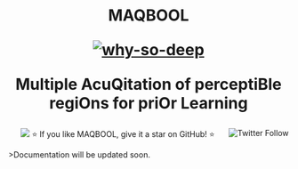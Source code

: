 
<h1 align="center">
  <p align="center">MAQBOOL</p>
  <a href="https://usmanmaqbool.github.io/why-so-deep"><img src="https://usmanmaqbool.github.io/assets/images/maqbool/logo.jpg" alt="why-so-deep"></a>
  <p align="center">Multiple AcuQitation of perceptiBle regiOns for priOr Learning </p>

</h1>

<p align="center">
  <a href="https://twitter.com/MUsmanMBhutta"><img src="https://img.shields.io/twitter/follow/MUsmanMBhutta.svg?style=social" align="right" alt="Twitter Follow" /></a>
    <a href="#license"><img src="https://img.shields.io/github/license/sourcerer-io/hall-of-fame.svg?colorB=ff0000"></a>
  ⭐️ If you like MAQBOOL, give it a star on GitHub! ⭐️
</p>
>Documentation will be updated soon.
